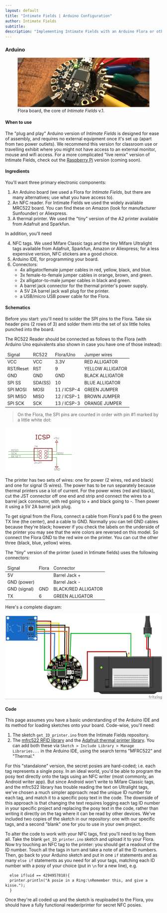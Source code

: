 ```yaml
---
layout: default
title: "Intimate Fields | Arduino Configuration"
author: Intimate Fields
subtitle: 
description: "Implementing Intimate Fields with an Arduino Flora or other Arduino device"
---
```

### Arduino

<figure>
<img src="img/flora2.jpg" class="img-responsive">
<figcaption>Flora board, the core of <em>Intimate Fields</em> v.1.</figcaption>
</figure>

#### When to use

The "plug and play" Arduino version of *Intimate Fields* is designed for ease of assembly, and requires no external equipment once it's set up (apart from two power outlets). We recommend this version for classroom use or travelling exhibit where you might not have access to an external monitor, mouse  and wifi access. For a more complicated "live remix" version of Intimate Fields, check out the [Raspberry Pi](raspberrypi.html) version (coming soon).

#### Ingredients

You'll want three primary electronic components:

1. An Arduino board (we used a Flora for *Intimate Fields*, but there are many alternatives; use what you have access to).
2. An NFC reader. For Intimate Fields we used the widely available MRC522 board. You can find these on Amazon (look for manufacturer Sunfounder) or Aliexpress.
3. A thermal printer. We used the "tiny" version of the A2 printer available from Adafruit and Sparkfun.

In addition, you'll need

4. NFC tags. We used Mifare Classic tags and the tiny Mifare Ultralight tags available from Adafruit, Sparkfun, Amazon or Aliexpress; for a less expensive version, NFC stickers are a good choice.
5. Arduino IDE, for programming your board.
6. Connectors:
    - 4x alligator/female jumper cables in red, yellow, black, and blue.
    - 3x female-to-female jumper cables in orange, brown, and green.
    - 2x alligator-to-male jumper cables in black and green.
    - A barrel jack connector for the thermal printer's power supply.
    - A 5V 2A barrel jack wall plug for the printer.
    - a USB/micro USB power cable for the Flora.

#### Schematics

Before you start: you'll need to solder the SPI pins to the Flora. Take six header pins (2 rows of 3) and solder them into the set of six little holes punched into the board.

The RC522 Reader should be connected as follows to the Flora (with Arduino Uno equivalents also shown in case you have one of those instead):

<table class="table">
<thead>
<tr>
<td>Signal</td>
<td>RC522</td>
<td>Flora/Uno</td>
<td>Jumper wires</td>
</tr>
</thead>
<tbody>
<tr><td>VCC	</td><td>VCC</td><td>3.3V</td><td>RED ALLIGATOR</td></tr>
<tr><td>RST/Reset</td><td>RST</td><td>9</td><td>YELLOW ALLIGATOR</td></tr>
<tr><td>GND</td><td>GND</td><td>GND</td><td>BLACK ALLIGATOR</td></tr>
<tr><td>SPI SS</td><td>SDA(SS)</td><td>10</td><td>BLUE ALLIGATOR</td></tr>
<tr><td>SPI MOSI</td><td>MOSI</td><td>11 / ICSP-4</td><td>GREEN JUMPER</td></tr>
<tr><td>SPI MISO</td><td>MISO</td><td>12 / ICSP-1</td><td>BROWN JUMPER</td></tr>
<tr><td>SPI SCK</td><td>SCK</td><td>13 / ICSP-3</td><td>ORANGE JUMPER</td></tr>
</tbody>
</table>
 
>On the Flora, the SPI pins are counted in order with pin #1 marked by a little white dot:
 
<img src="img/flora_ICSP_pinout.png">
 
The printer has two sets of wires: one for power (2 wires, red and black) and one for signal (5 wires). The power has to be run separately because thermal printers use a lot of current. For the power wires (red and black), cut the JST connector off one end and strip and connect the wires to a barrel jack connector, with red going to + and black going to -. Then power it using a 5V 2A barrel jack plug.

To get signal from the Flora, connect a cable from Flora's pad 6 to the green TX line (the center), and a cable to GND. Normally you can tell GND cables because they're black; however if you check the labels on the underside of the printer you may see that the wire colors are reversed on this model. So connect the Flora GND to the red wire on the printer. You can cut the other three (black, blue, yellow) wires.

The "tiny" version of the printer (used in Intimate fields) uses the following connectors:

<table class="table">
<thead><tr><td>Signal</td><td>Flora</td><td>Connector</td></tr></thead>
<tbody>
<tr><td>5V</td><td></td><td>Barrel Jack +</td></tr>
<tr><td>GND (power)</td><td></td><td>Barrel Jack  -</td></tr>
<tr><td>GND (signal)</td><td>GND</td><td>BLACK/RED ALLIGATOR</td></tr>
<tr><td>TX</td><td>6</td><td>GREEN ALLIGATOR</td></tr>
</tbody>
</table>
 
Here's a complete diagram:

<img src="img/fields_bb.jpg" class="img-responsive">
 
#### Code

This page assumes you have a basic understanding of the Arduino IDE and its method for loading sketches onto your board. Code-wise, you'll need:

1. The sketch `get_ID_printer.ino` from the Intimate Fields repository.
2. The [mfrc522 RFID library](https://github.com/miguelbalboa/rfid) and the [Adafruit thermal printer library](https://github.com/adafruit/Adafruit-Thermal-Printer-Library). You can add both these via `Sketch > Include Library > Manage Libraries...` in the Arduino IDE, using the search terms "MFRC522" and "Thermal."

For this "standalone" version, the secret posies are hard-coded; i.e. each tag represents a single posy. In an ideal world, you'd be able to program the posy text directly onto the tags using an NFC writer (most commonly, an Android writer app). But since Android won't write to Mifare Classic tags, and the mfrc522 library has trouble reading the text on Ultralight tags, we've chosen a much simpler approach: read the unique ID number for each tag, and match it to a specific posy text in the code. The downside of this approach is that changing the text requires logging each tag ID number in your specific project and replacing the posy text in the code, rather than writing it directly on the tag where it can be read by other devices. We've included two copies of the sketch in our repository: one with our specific tags, and a second "blank" one for you to use in your own project.

To alter the code to work with your NFC tags, first you'll need to log them all. Take the blank `get_ID_printer.ino` sketch and upload it to your Flora. Now try touching an NFC tag to the printer: you should get a readout of the ID number. Touch all the tags in turn and take a note of all the ID numbers. Then, go back to your Arduino sketch and put in one `if` statements and as many `else if` statements as you need for all your tags, matching each ID number with a posy of your choice (put in `\n` for a new line), e.g.

      else if(uid == 4294957818){
      printer.println("A posie in a Ring:\nRemember this, and give a kisse.");
      }

Once they're all coded up and the sketch is reuploaded to the Flora, you should have a fully functional reader/printer for secret NFC posies.
